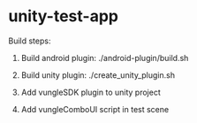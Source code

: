 # unity-test-app
Build steps:

1. Build android plugin: ./android-plugin/build.sh

2. Build unity plugin: ./create_unity_plugin.sh

3. Add vungleSDK plugin to unity project

4. Add vungleComboUI script in test scene